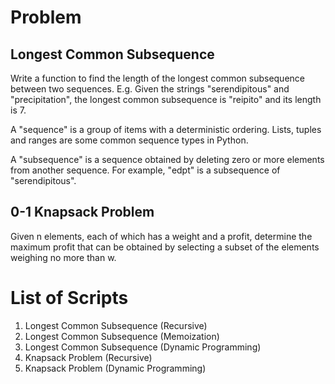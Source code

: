 # Problem

## Longest Common Subsequence

Write a function to find the length of the longest common subsequence between two sequences. E.g. Given the strings "serendipitous" and "precipitation", the longest common subsequence is "reipito" and its length is 7.

A "sequence" is a group of items with a deterministic ordering. Lists, tuples and ranges are some common sequence types in Python.

A "subsequence" is a sequence obtained by deleting zero or more elements from another sequence. For example, "edpt" is a subsequence of "serendipitous".

## 0-1 Knapsack Problem

Given n elements, each of which has a weight and a profit, determine the maximum profit that can be obtained by selecting a subset of the elements weighing no more than w.

# List of Scripts

1. Longest Common Subsequence (Recursive)
2. Longest Common Subsequence (Memoization)
3. Longest Common Subsequence (Dynamic Programming)
4. Knapsack Problem (Recursive)
5. Knapsack Problem (Dynamic Programming)
